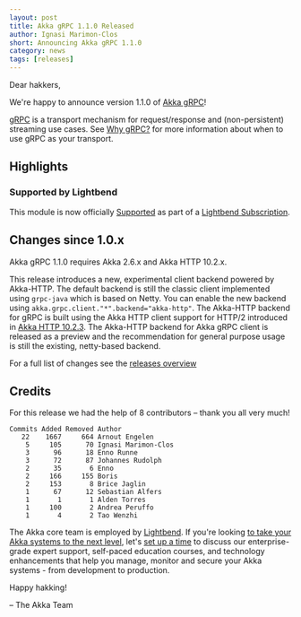 ```yaml
---
layout: post
title: Akka gRPC 1.1.0 Released
author: Ignasi Marimon-Clos
short: Announcing Akka gRPC 1.1.0
category: news
tags: [releases]
---
```


Dear hakkers,

We're happy to announce version 1.1.0 of [Akka gRPC](https://doc.akka.io/docs/akka-grpc/)!

[gRPC](https://grpc.io/) is a transport mechanism for request/response and
(non-persistent) streaming use cases. See
[Why gRPC?](https://doc.akka.io/docs/akka-grpc/current/whygrpc.html) for more 
information about when to use gRPC as your transport.

## Highlights

### Supported by Lightbend

This module is now officially
[Supported](https://developer.lightbend.com/docs/introduction/getting-help/support-terminology.html)
as part of a [Lightbend Subscription](https://www.lightbend.com/lightbend-subscription).


## Changes since 1.0.x

Akka gRPC 1.1.0 requires Akka 2.6.x and Akka HTTP 10.2.x.

This release introduces a new, experimental client backend powered by Akka-HTTP. The default backend is still the classic client implemented using `grpc-java` which is based on Netty. You can enable the new backend using `akka.grpc.client."*".backend="akka-http"`. The Akka-HTTP backend for gRPC is built using the Akka HTTP client support for HTTP/2 introduced in [Akka HTTP 10.2.3](https://akka.io/blog/news/2021/01/18/akka-http-10.2.3-released). The Akka-HTTP backend for Akka gRPC client is released as a preview and the recommendation for general purpose usage is still the existing, netty-based backend.

For a full list of changes see the [releases overview](https://github.com/akka/akka-grpc/releases)

## Credits

For this release we had the help of 8 contributors – thank you all very much!

```
Commits Added Removed Author
   22    1667     664 Arnout Engelen
    5     105      70 Ignasi Marimon-Clos
    3      96      18 Enno Runne
    3      72      87 Johannes Rudolph
    2      35       6 Enno
    2     166     155 Boris
    2     153       8 Brice Jaglin
    1      67      12 Sebastian Alfers
    1       1       1 Alden Torres
    1     100       2 Andrea Peruffo
    1       4       2 Tao Wenzhi
```

The Akka core team is employed by [Lightbend](https://www.lightbend.com/). If you're looking [to take your Akka systems to the next level](https://www.lightbend.com/lightbend-subscription), let's [set up a time](https://lightbend.com/contact) to discuss our enterprise-grade expert support, self-paced education courses, and technology enhancements that help you manage, monitor and secure your Akka systems - from development to production.


Happy hakking!

– The Akka Team
